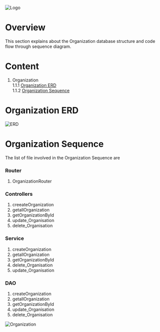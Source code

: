 ![Logo](https://github.com/GeppettoSoftware/StahlsTest/blob/master/docs/favicon.ico?raw=true"Logo")
# Overview
  This section explains about the Organization database structure and code flow through sequence diagram.
  
# Content 
1. Organization <br/>
  1.1.1 [Organization ERD](#organization-erd)<br/>
  1.1.2 [Organization Sequence](#organization-sequence)<br/>
  
  
  # Organization ERD
  ![ERD](https://github.com/GeppettoSoftware/StahlsTest/blob/master/docs/Organizations%20ER%20Diagram.jpg?raw=true"ERD")
  
  # Organization Sequence
   The list of file involved in the Organization Sequence are
   
   ### Router <br/>
   1. OrganizationRouter
   
   ### Controllers <br/>
   1. creeateOrganization <br/>
   1. getallOrganization <br/>
   1. getOrganizationById <br/>
   1. update_Organisation <br/>
   1. delete_Organisation <br/>
   
   ### Service <br/>
   1. createOrganization <br/>
   1. getallOrganization <br/>
   1. getOrganizationById <br/>
   1. delete_Organisation <br/>
   1. update_Organisation <br/>
   
   ### DAO <br/>
   1. createOrganization <br/>
   1. getallOrganization <br/>
   1. getOrganizationById <br/>
   1. update_Organisation <br/>
   1. delete_Organisation <br/>
   
  ![Organization](https://github.com/GeppettoSoftware/StahlsTest/blob/master/docs/organizationSequenceDiagram.jpg?raw=true"Organization")

  
